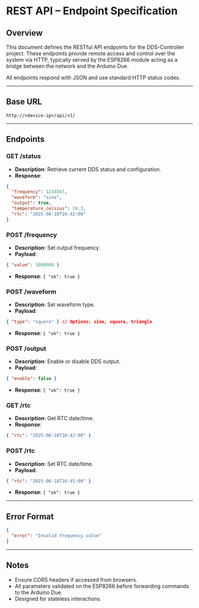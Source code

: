 # REST API – Endpoint Specification

## Overview

This document defines the RESTful API endpoints for the DDS-Controller project. These endpoints provide remote access and control over the system via HTTP, typically served by the ESP8266 module acting as a bridge between the network and the Arduino Due.

All endpoints respond with JSON and use standard HTTP status codes.

---

## Base URL

```
http://<device-ip>/api/v1/
```

---

## Endpoints

### GET /status

* **Description**: Retrieve current DDS status and configuration.
* **Response**:

```json
{
  "frequency": 1234567,
  "waveform": "sine",
  "output": true,
  "temperature_celsius": 24.3,
  "rtc": "2025-06-18T16:42:00"
}
```

### POST /frequency

* **Description**: Set output frequency.
* **Payload**:

```json
{ "value": 1000000 }
```

* **Response**: `{ "ok": true }`

### POST /waveform

* **Description**: Set waveform type.
* **Payload**:

```json
{ "type": "square" } // Options: sine, square, triangle
```

* **Response**: `{ "ok": true }`

### POST /output

* **Description**: Enable or disable DDS output.
* **Payload**:

```json
{ "enable": false }
```

* **Response**: `{ "ok": true }`

### GET /rtc

* **Description**: Get RTC date/time.
* **Response**:

```json
{ "rtc": "2025-06-18T16:42:00" }
```

### POST /rtc

* **Description**: Set RTC date/time.
* **Payload**:

```json
{ "rtc": "2025-06-18T16:45:00" }
```

* **Response**: `{ "ok": true }`

---

## Error Format

```json
{
  "error": "Invalid frequency value"
}
```

---

## Notes

* Ensure CORS headers if accessed from browsers.
* All parameters validated on the ESP8266 before forwarding commands to the Arduino Due.
* Designed for stateless interactions.
